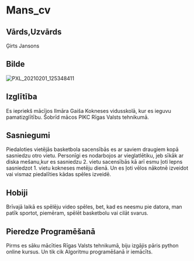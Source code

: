# Mans_cv
## Vārds,Uzvārds 
 Ģirts Jansons
## Bilde
![PXL_20210201_125348411](https://avatars.githubusercontent.com/u/78017588?s=400&u=12d1c8bf5eb58a2c87da301a36447b9c5c95daff&v=4)    

## Izglītība
Es iepriekš mācījos Ilmāra Gaiša Kokneses vidusskolā, kur es ieguvu pamatizglītību. Šobrīd mācos PIKC Rīgas Valsts tehnikumā.

## Sasniegumi
Piedaloties vietējās basketbola sacensībās es ar saviem draugiem kopā sasniedzu otro vietu. Personīgi es nodarbojos ar vieglatlētiku, jeb sīkāk ar diska mešanu,kur es sasniedzu 2. vietu sacensībās kā arī esmu ļoti lepns sasniedzot 1. vietu kokneses metēju dienā. Un es ļoti vēlos nākotnē izveidot vai vismaz piedalīties kādas spēles izveidē.

## Hobiji
Brīvajā laikā es spēlēju video spēles, bet, kad es neesmu pie datora, man patīk sportot, piemēram, spēlēt basketbolu vai cilāt svarus.

## Pieredze Programēšanā
Pirms es sāku mācīties Rīgas Valsts tehnikumā, biju izgājis pāris python online kursus. Un tik cik Algoritmu programēšanā ir iemācīts.
